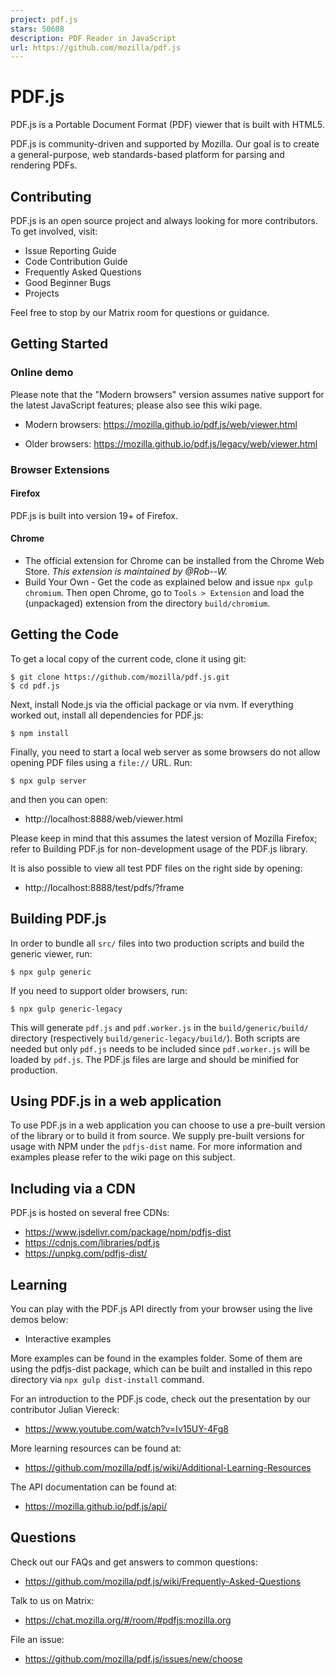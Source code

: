 ```yaml
---
project: pdf.js
stars: 50608
description: PDF Reader in JavaScript
url: https://github.com/mozilla/pdf.js
---
```


PDF.js
======

PDF.js is a Portable Document Format (PDF) viewer that is built with HTML5.

PDF.js is community-driven and supported by Mozilla. Our goal is to create a general-purpose, web standards-based platform for parsing and rendering PDFs.

Contributing
------------

PDF.js is an open source project and always looking for more contributors. To get involved, visit:

-   Issue Reporting Guide
-   Code Contribution Guide
-   Frequently Asked Questions
-   Good Beginner Bugs
-   Projects

Feel free to stop by our Matrix room for questions or guidance.

Getting Started
---------------

### Online demo

Please note that the "Modern browsers" version assumes native support for the latest JavaScript features; please also see this wiki page.

-   Modern browsers: https://mozilla.github.io/pdf.js/web/viewer.html
    
-   Older browsers: https://mozilla.github.io/pdf.js/legacy/web/viewer.html
    

### Browser Extensions

#### Firefox

PDF.js is built into version 19+ of Firefox.

#### Chrome

-   The official extension for Chrome can be installed from the Chrome Web Store. _This extension is maintained by @Rob--W._
-   Build Your Own - Get the code as explained below and issue `npx gulp chromium`. Then open Chrome, go to `Tools > Extension` and load the (unpackaged) extension from the directory `build/chromium`.

Getting the Code
----------------

To get a local copy of the current code, clone it using git:

```
$ git clone https://github.com/mozilla/pdf.js.git
$ cd pdf.js
```

Next, install Node.js via the official package or via nvm. If everything worked out, install all dependencies for PDF.js:

```
$ npm install
```

Finally, you need to start a local web server as some browsers do not allow opening PDF files using a `file://` URL. Run:

```
$ npx gulp server
```

and then you can open:

-   http://localhost:8888/web/viewer.html

Please keep in mind that this assumes the latest version of Mozilla Firefox; refer to Building PDF.js for non-development usage of the PDF.js library.

It is also possible to view all test PDF files on the right side by opening:

-   http://localhost:8888/test/pdfs/?frame

Building PDF.js
---------------

In order to bundle all `src/` files into two production scripts and build the generic viewer, run:

```
$ npx gulp generic
```

If you need to support older browsers, run:

```
$ npx gulp generic-legacy
```

This will generate `pdf.js` and `pdf.worker.js` in the `build/generic/build/` directory (respectively `build/generic-legacy/build/`). Both scripts are needed but only `pdf.js` needs to be included since `pdf.worker.js` will be loaded by `pdf.js`. The PDF.js files are large and should be minified for production.

Using PDF.js in a web application
---------------------------------

To use PDF.js in a web application you can choose to use a pre-built version of the library or to build it from source. We supply pre-built versions for usage with NPM under the `pdfjs-dist` name. For more information and examples please refer to the wiki page on this subject.

Including via a CDN
-------------------

PDF.js is hosted on several free CDNs:

-   https://www.jsdelivr.com/package/npm/pdfjs-dist
-   https://cdnjs.com/libraries/pdf.js
-   https://unpkg.com/pdfjs-dist/

Learning
--------

You can play with the PDF.js API directly from your browser using the live demos below:

-   Interactive examples

More examples can be found in the examples folder. Some of them are using the pdfjs-dist package, which can be built and installed in this repo directory via `npx gulp dist-install` command.

For an introduction to the PDF.js code, check out the presentation by our contributor Julian Viereck:

-   https://www.youtube.com/watch?v=Iv15UY-4Fg8

More learning resources can be found at:

-   https://github.com/mozilla/pdf.js/wiki/Additional-Learning-Resources

The API documentation can be found at:

-   https://mozilla.github.io/pdf.js/api/

Questions
---------

Check out our FAQs and get answers to common questions:

-   https://github.com/mozilla/pdf.js/wiki/Frequently-Asked-Questions

Talk to us on Matrix:

-   https://chat.mozilla.org/#/room/#pdfjs:mozilla.org

File an issue:

-   https://github.com/mozilla/pdf.js/issues/new/choose
